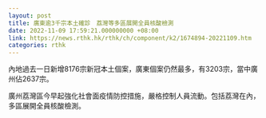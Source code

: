 ```yaml
---
layout: post
title: 廣東逾3千宗本土確診　荔灣等多區展開全員核酸檢測
date: 2022-11-09 17:59:21.000000000 +08:00
link: https://news.rthk.hk/rthk/ch/component/k2/1674894-20221109.htm
categories: rthk
---
```


內地過去一日新增8176宗新冠本土個案，廣東個案仍然最多，有3203宗，當中廣州佔2637宗。

廣州荔灣區今早起強化社會面疫情防控措施，嚴格控制人員流動。包括荔灣在內，多區展開全員核酸檢測。
